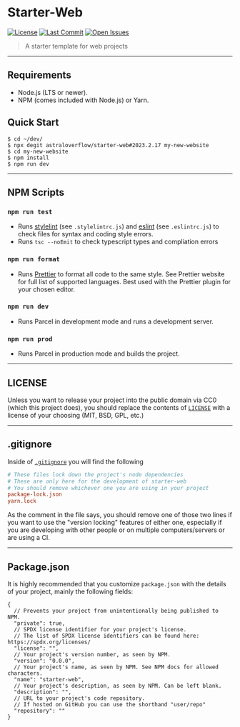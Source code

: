 # Starter-Web

[![License][license-img]](https://github.com/astraloverflow/starter-web/blob/master/LICENSE)
[![Last Commit][last-commit-img]](https://github.com/astraloverflow/starter-web/commits/master)
[![Open Issues][issues-img]](https://github.com/astraloverflow/starter-web/issues)

> A starter template for web projects

---

## Requirements

- Node.js (LTS or newer).
- NPM (comes included with Node.js) or Yarn.

## Quick Start

```shell
$ cd ~/dev/
$ npx degit astraloverflow/starter-web#2023.2.17 my-new-website
$ cd my-new-website
$ npm install
$ npm run dev
```

---

## NPM Scripts

### `npm run test`

- Runs [stylelint](https://stylelint.io) (see `.stylelintrc.js`) and [eslint](https://eslint.org) (see `.eslintrc.js`) to check files for syntax and coding style errors.
- Runs `tsc --noEmit` to check typescript types and compliation errors

### `npm run format`

- Runs [Prettier](https://prettier.io) to format all code to the same style. See Prettier website for full list of supported languages. Best used with the Prettier plugin for your chosen editor.

### `npm run dev`

- Runs Parcel in development mode and runs a development server.

### `npm run prod`

- Runs Parcel in production mode and builds the project.

---

## LICENSE

Unless you want to release your project into the public domain via CC0 (which this project does), you should replace the contents of [`LICENSE`](./LICENSE) with a license of your choosing (MIT, BSD, GPL, etc.)

---

## .gitignore

Inside of [`.gitignore`](./.gitignore) you will find the following

```ini
# These files lock down the project's node dependencies
# These are only here for the development of starter-web
# You should remove whichever one you are using in your project
package-lock.json
yarn.lock
```

As the comment in the file says, you should remove one of those two lines if you want to use the "version locking" features of either one, especially if you are developing with other people or on multiple computers/servers or are using a CI.

---

## Package.json

It is highly recommended that you customize `package.json` with the details of your project, mainly the following fields:

```jsonc
{
  // Prevents your project from unintentionally being published to NPM.
  "private": true,
  // SPDX license identifier for your project's license.
  // The list of SPDX license identifiers can be found here: https://spdx.org/licenses/
  "license": "",
  // Your project's version number, as seen by NPM.
  "version": "0.0.0",
  // Your project's name, as seen by NPM. See NPM docs for allowed characters.
  "name": "starter-web",
  // Your project's description, as seen by NPM. Can be left blank.
  "description": "",
  // URL to your project's code repository.
  // If hosted on GitHub you can use the shorthand "user/repo"
  "repository": ""
}
```

[license-img]: https://img.shields.io/github/license/astraloverflow/starter-web.svg
[last-commit-img]: https://img.shields.io/github/last-commit/astraloverflow/starter-web.svg
[issues-img]: https://img.shields.io/github/issues-raw/astraloverflow/starter-web.svg
